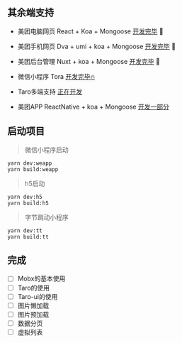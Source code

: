 ## 其余端支持

* 美团电脑网页 React + Koa + Mongoose <a href="https://github.com/2662419405/meituan">开发完毕</a> :tada:

* 美团手机网页 Dva + umi + koa + Mongoose <a href="https://github.com/2662419405/meituanAn">开发完毕</a> :100:

* 美团后台管理 Nuxt + koa + Mongoose <a href="https://github.com/2662419405/meituanBack">开发完毕</a> :rainbow:

* 微信小程序 Tora <a href="https://github.com/2662419405/meituanWx">开发完毕:fire:</a>

* Taro多端支持 <a href="https://github.com/2662419405/meituan-taro">正在开发</a>

* 美团APP ReactNative + koa + Mongoose <a href="https://github.com/2662419405/meituanApp">开发一部分</a>

## 启动项目

> 微信小程序启动

```
yarn dev:weapp
yarn build:weapp
```

> h5启动

```
yarn dev:h5
yarn build:h5
```

> 字节跳动小程序

```
yarn dev:tt
yarn build:tt
```

## 完成

- [ ] Mobx的基本使用
- [ ] Taro的使用
- [ ] Taro-ui的使用
- [ ] 图片懒加载
- [ ] 图片预加载
- [ ] 数据分页
- [ ] 虚拟列表
